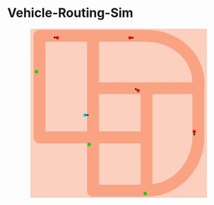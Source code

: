 # Vehicle-Routing-Sim

<div align="center">
    <img src="./assets/demo/routing.gif" width = "400" alt="Routing Demo" />
</div>
